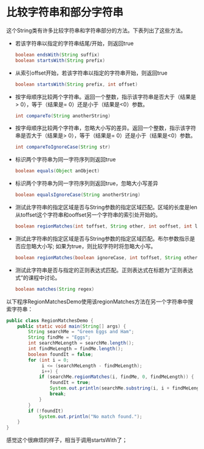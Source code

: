 # 比较字符串和部分字符串

这个String类有许多比较字符串和字符串部分的方法。下表列出了这些方法。

* 若该字符串以指定的字符串结尾/开始，则返回true

    ```java
    boolean endsWith(String suffix)
    boolean startsWith(String prefix)
    ```
    
* 从索引offset开始，若该字符串以指定的字符串开始，则返回true

    ```java
    boolean startsWith(String prefix, int offset)
    ```
* 按字母顺序比较两个字符串。返回一个整数，指示该字符串是否大于（结果是> 0），等于（结果是= 0）还是小于（结果是<0）参数。

    ```java
    int compareTo(String anotherString)
    ```
* 按字母顺序比较两个字符串，忽略大小写的差异。返回一个整数，指示该字符串是否大于（结果是> 0），等于（结果是= 0）还是小于（结果是<0）参数。

    ```java
    int compareToIgnoreCase(String str)
    ```
* 标识两个字符串为同一字符序列则返回true

    ```java
    boolean equals(Object anObject)
    ```
* 标识两个字符串为同一字符序列则返回true，忽略大小写差异

    ```java
    boolean equalsIgnoreCase(String anotherString)
    ```
* 测试此字符串的指定区域是否与String参数的指定区域匹配。区域的长度是len从toffset这个字符串和ooffset另一个字符串的索引处开始的。

    ```java
    boolean regionMatches(int toffset, String other, int ooffset, int len)
    ```
* 测试此字符串的指定区域是否与String参数的指定区域匹配。布尔参数指示是否应忽略大小写; 如果为true，则比较字符时将忽略大小写。

    ```java
    boolean regionMatches(boolean ignoreCase, int toffset, String other, int ooffset, int len)
    ```
* 测试此字符串是否与指定的正则表达式匹配。正则表达式在标题为“正则表达式”的课程中讨论。

    ```java
    boolean matches(String regex)
    ```
    
以下程序RegionMatchesDemo使用该regionMatches方法在另一个字符串中搜索字符串：

```java
public class RegionMatchesDemo {
    public static void main(String[] args) {
        String searchMe = "Green Eggs and Ham";
        String findMe = "Eggs";
        int searchMeLength = searchMe.length();
        int findMeLength = findMe.length();
        boolean foundIt = false;
        for (int i = 0;
             i <= (searchMeLength - findMeLength);
             i++) {
            if (searchMe.regionMatches(i, findMe, 0, findMeLength)) {
                foundIt = true;
                System.out.println(searchMe.substring(i, i + findMeLength));
                break;
            }
        }
        if (!foundIt)
            System.out.println("No match found.");
    }
}
```

感觉这个很麻烦的样子，相当于调用startsWith了；